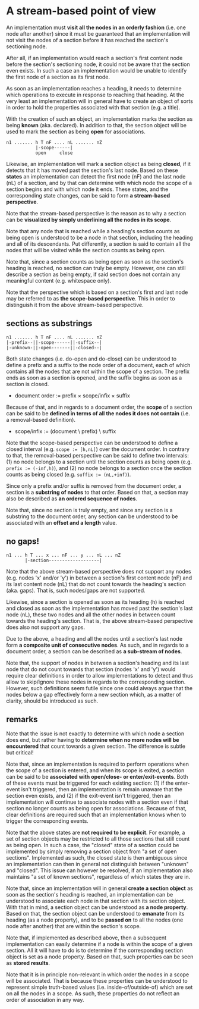 
<!-- ======================================================================= -->
# A stream-based point of view

An implementation must **visit all the nodes in an orderly fashion** (i.e.
one node after another) since it must be guaranteed that an implementation
will not visit the nodes of a section before it has reached the section's
sectioning node.

After all, if an implementation would reach a section's first content node
before the section's sectioning node, it could not be aware that the section
even exists. In such a case an implementation would be unable to identify
the first node of a section as its first node.

As soon as an implementation reaches a heading, it needs to determine which
operations to execute in response to reaching that heading. At the very least
an implementation will in general have to create an object of sorts in order
to hold the properties associated with that section (e.g. a title).

With the creation of such an object, an implementation marks the section as
being **known** (aka. declared). In addition to that, the section object will
be used to mark the section as being **open** for associations.

```
n1 ....... h T nF .... nL ....... nZ
           |-scope------|
           open     close
```

Likewise, an implementation will mark a section object as being **closed**,
if it detects that it has moved past the section's last node. Based on these
**states** an implementation can detect the first node (nF) and the last node
(nL) of a section, and by that can determine with which node the scope of a
section begins and with which node it ends. These states, and the corresponding
state changes, can be said to form **a stream-based perspective**.

Note that the stream-based perspective is the reason as to why a section
can be **visualized by simply underlining all the nodes in its scope**.

Note that any node that is reached while a heading's section counts as being
open is understood to be a node in that section, including the heading and
all of its descendants. Put differently, a section is said to contain all
the nodes that will be visited while the section counts as being open.

Note that, since a section counts as being open as soon as the section's
heading is reached, no section can truly be empty. However, one can still
describe a section as being empty, if said section does not contain any
meaningful content (e.g. whitespace only).

Note that the perspective which is based on a section's first and last node
may be referred to as **the scope-based perspective**. This in order to
distinguish it from the above stream-based perspective.

<!-- ======================================================================= -->
## sections as substrings

```
n1 ....... h T nF .... nL ....... nZ
|-prefix--||-scope------||-suffix--|
|-unknown-||-open-------||-closed--|
```

Both state changes (i.e. do-open and do-close) can be understood to define a
prefix and a suffix to the node order of a document, each of which contains
all the nodes that are not within the scope of a section. The prefix ends as
soon as a section is opened, and the suffix begins as soon as a section is
closed.

* document order := prefix × scope/infix × suffix

Because of that, and in regards to a document order, the **scope** of a section
can be said to be **defined in terms of all the nodes it does not contain**
(i.e. a removal-based definition).

* scope/infix := (document \ prefix) \ suffix

Note that the scope-based perspective can be understood to define a closed
interval (e.g. `scope := [h,nL]`) over the document order. In contrary to
that, the removal-based perspective can be said to define two intervals:
(1) no node belongs to a section until the section counts as being open
(e.g. `prefix := (-inf,h)`), and (2) no node belongs to a section once
the section counts as being closed (e.g. `suffix := (nL,+inf)`).

Since only a prefix and/or suffix is removed from the document order, a
section is a **substring of nodes** to that order. Based on that, a section
may also be described as **an ordered sequence of nodes**.

Note that, since no section is truly empty, and since any section is a substring
to the document order, any section can be understood to be associated with an
**offset and a length** value.

<!-- ======================================================================= -->
## no gaps!

```
n1 ... h T ... x ... nF ... y ... nL ... nZ
       |-section-------------------|
```

Note that the above stream-based perspective does not support any nodes (e.g.
nodes 'x' and/or 'y') in between a section's first content node (nF) and its
last content node (nL) that do not count towards the heading's section (aka.
gaps). That is, such nodes/gaps are not supported.

Likewise, since a section is opened as soon as its heading (h) is reached and
closed as soon as the implementation has moved past the section's last node
(nL), these two nodes and all the other nodes in between count towards the
heading's section. That is, the above stream-based perspective does also not
support any gaps.

Due to the above, a heading and all the nodes until a section's last node
form **a composite unit of consecutive nodes**. As such, and in regards to
a document order, a section can be described as **a sub-stream of nodes**.

Note that, the support of nodes in between a section's heading and its last
node that do not count towards that section (nodes 'x' and 'y') would require
clear definitions in order to allow implementations to detect and thus allow
to skip/ignore these nodes in regards to the corresponding section. However,
such definitions seem futile since one could always argue that the nodes below
a gap effectively form a new section which, as a matter of clarity, should be
introduced as such.

<!-- ======================================================================= -->
## remarks

Note that the issue is not exactly to determine with which node a section does
end, but rather having to **determine when no more nodes will be encountered**
that count towards a given section. The difference is subtle but critical!

Note that, since an implementation is required to perform operations when the
scope of a section is entered, and when its scope is exited, a section can be
said to be **associated with open/close- or enter/exit-events**. Both of these
events must be triggered for each existing section: (1) if the enter-event
isn't triggered, then an implementation is remain unaware that the section even
exists, and (2) if the exit-event isn't triggered, then an implementation will
continue to associate nodes with a section even if that section no longer counts
as being open for associations. Because of that, clear definitions are required
such that an implementation knows when to trigger the corresponding events.

Note that the above states are **not required to be explicit**. For example,
a set of section objects may be restricted to all those sections that still
count as being open. In such a case, the "closed" state of a section could be
implemented by simply removing a section object from "a set of open sections".
Implemented as such, the closed state is then ambiguous since an implementation
can then in general not distinguish between "unknown" and "closed". This issue
can however be resolved, if an implementation also maintains "a set of known
sections", regardless of which states they are in.

Note that, since an implementation will in general **create a section object**
as soon as the section's heading is reached, an implementation can be understood
to associate each node in that section with its section object. With that in
mind, a section object can be understood as **a node property**. Based on that,
the section object can be understood to **emanate** from its heading (as a
node property), and to be **passed on** to all the nodes (one node after
another) that are within the section's scope.

Note that, if implemented as described above, then a subsequent implementation
can easily determine if a node is within the scope of a given section. All it
will have to do is to determine if the corresponding section object is set as a
node property. Based on that, such properties can be seen as **stored results**.

Note that it is in principle non-relevant in which order the nodes in a scope
will be associated. That is because these properties can be understood to
represent simple truth-based values (i.e. inside-of/outside-of) which are set
on all the nodes in a scope. As such, these properties do not reflect an order
of association in any way.

